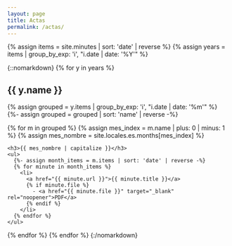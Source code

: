 ```yaml
---
layout: page
title: Actas
permalink: /actas/
---
```


{% assign items = site.minutes | sort: 'date' | reverse %}
{% assign years = items | group_by_exp: 'i', "i.date | date: '%Y'" %}

{::nomarkdown}
{% for y in years %}
  <h2>{{ y.name }}</h2>
  {% assign grouped = y.items | group_by_exp: 'i', "i.date | date: '%m'" %}
  {%- assign grouped = grouped | sort: 'name' | reverse -%}

  {% for m in grouped %}
    {% assign mes_index = m.name | plus: 0 | minus: 1 %}
    {% assign mes_nombre = site.locales.es.months[mes_index] %}

    <h3>{{ mes_nombre | capitalize }}</h3>
    <ul>
      {%- assign month_items = m.items | sort: 'date' | reverse -%}
      {% for minute in month_items %}
        <li>
          <a href="{{ minute.url }}">{{ minute.title }}</a>
          {% if minute.file %}
            - <a href="{{ minute.file }}" target="_blank" rel="noopener">PDF</a>
          {% endif %}
        </li>
      {% endfor %}
    </ul>
  {% endfor %}
{% endfor %}
{:/nomarkdown}
